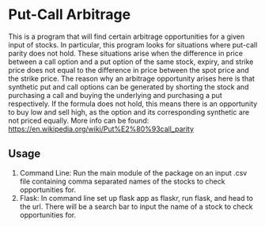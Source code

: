 # Put-Call Arbitrage #
This is a program that will find certain arbitrage opportunities for a given input of stocks.
In particular, this program looks for situations where put-call parity does not hold. These situations arise when the difference in price between a call option and a put option of the same stock, expiry, and strike price does not equal to the difference in price between the spot price and the strike price. The reason why an arbitrage opportunity arises here is that synthetic put and call options can be generated by shorting the stock and purchasing a call and buying the underlying and purchasing a put respectively. If the formula does not hold, this means there is an opportunity to buy low and sell high, as the option and its corresponding synthetic are not priced equally. More info can be found: https://en.wikipedia.org/wiki/Put%E2%80%93call_parity

## Usage ##
1. Command Line: Run the main module of the package on an input .csv file containing comma separated names of the stocks to check opportunities for.
2. Flask: In command line set up flask app as flaskr, run flask, and head to the url. There will be a search bar to input the name of a stock to check opportunities for.

